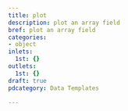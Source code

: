 ```yaml
---
title: plot
description: plot an array field
bref: plot an array field
categories:
- object
inlets:
  1st: {}
outlets:
  1st: {}
draft: true
pdcategory: Data Templates

---
```


